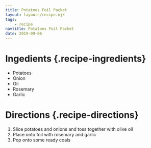 ```yaml
---
title: Potatoes Foil Packet
layout: layouts/recipe.njk
tags:
    - recipe    
navtitle: Potatoes Foil Packet
date: 2019-09-06
---
```

# Ingedients {.recipe-ingredients}

* Potatoes
* Onion
* Oil
* Rosemary
* Garlic

# Directions {.recipe-directions}

1. Slice potatoes and onions and toss together with olive oil
2. Place onto foil with rosemary and garlic
3. Pop onto some ready coals